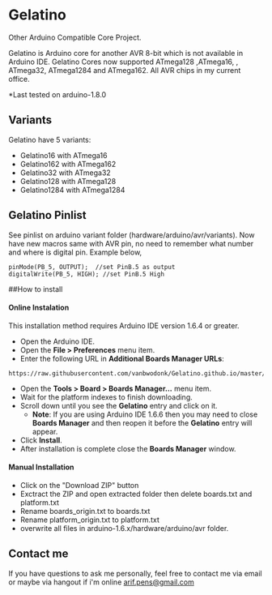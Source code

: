 # Gelatino #

Other Arduino Compatible Core Project.

Gelatino is Arduino core for another AVR 8-bit which is not available in Arduino IDE. 
Gelatino Cores now  supported ATmega128 ,ATmega16, , ATmega32, ATmega1284 and ATmega162. All AVR chips in my current office.

*Last tested on arduino-1.8.0

## Variants ##

Gelatino have 5 variants:
- Gelatino16  with ATmega16
- Gelatino162 with ATmega162
- Gelatino32  with ATmega32
- Gelatino128 with ATmega128
- Gelatino1284 with ATmega1284

## Gelatino Pinlist ##

See pinlist on arduino variant folder (hardware/arduino/avr/variants).
Now have new macros same with AVR pin, no need to remember what number and where is digital pin. Example below,
```
pinMode(PB_5, OUTPUT);  //set PinB.5 as output
digitalWrite(PB_5, HIGH); //set PinB.5 High
```

##How to install
#### Online Instalation
This installation method requires Arduino IDE version 1.6.4 or greater.
* Open the Arduino IDE.
* Open the **File > Preferences** menu item.
* Enter the following URL in **Additional Boards Manager URLs**:
```
https://raw.githubusercontent.com/vanbwodonk/Gelatino.github.io/master/package_Gelatino_1.6.x_index.json
```
* Open the **Tools > Board > Boards Manager...** menu item.
* Wait for the platform indexes to finish downloading.
* Scroll down until you see the **Gelatino** entry and click on it.
  * **Note**: If you are using Arduino IDE 1.6.6 then you may need to close **Boards Manager** and then reopen it before the **Gelatino** entry will appear.
* Click **Install**.
* After installation is complete close the **Boards Manager** window.

#### Manual Installation
* Click on the "Download ZIP" button 
* Exctract the ZIP and open extracted folder then delete boards.txt and platform.txt
* Rename boards_origin.txt to boards.txt
* Rename platform_origin.txt to platform.txt
* overwrite all files in arduino-1.6.x/hardware/arduino/avr folder. 

## Contact me ##

If you have questions to ask me personally, feel free to contact me via email or maybe via hangout if i'm online
arif.pens@gmail.com 
